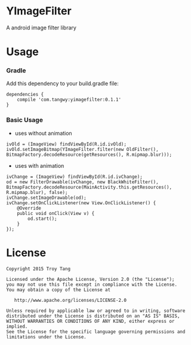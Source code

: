 # YImageFilter #
A android image filter library

# Usage #

### Gradle ###
Add this dependency to your build.gradle file:
```
dependencies {
    compile 'com.tangwy:yimagefilter:0.1.1'
}
```

### Basic Usage ###

* uses without animation
```
ivOld = (ImageView) findViewById(R.id.ivOld);
ivOld.setImageBitmap(YImageFilter.filter(new OldFilter(), BitmapFactory.decodeResource(getResources(), R.mipmap.blur)));
```

* uses with animation
```
ivChange = (ImageView) findViewById(R.id.ivChange);
od = new FilterDrawable(ivChange, new BlackWhiteFilter(), BitmapFactory.decodeResource(MainActivity.this.getResources(), R.mipmap.blur), false);
ivChange.setImageDrawable(od);
ivChange.setOnClickListener(new View.OnClickListener() {
    @Override
    public void onClick(View v) {
        od.start();
    }
});
```

# License #

```
Copyright 2015 Troy Tang

Licensed under the Apache License, Version 2.0 (the "License");
you may not use this file except in compliance with the License.
You may obtain a copy of the License at

   http://www.apache.org/licenses/LICENSE-2.0

Unless required by applicable law or agreed to in writing, software
distributed under the License is distributed on an "AS IS" BASIS,
WITHOUT WARRANTIES OR CONDITIONS OF ANY KIND, either express or implied.
See the License for the specific language governing permissions and
limitations under the License.
```